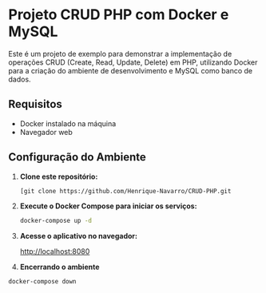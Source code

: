# Projeto CRUD PHP com Docker e MySQL

Este é um projeto de exemplo para demonstrar a implementação de operações CRUD (Create, Read, Update, Delete) em PHP, utilizando Docker para a criação do ambiente de desenvolvimento e MySQL como banco de dados.

## Requisitos

- Docker instalado na máquina
- Navegador web

## Configuração do Ambiente

1. **Clone este repositório:**

    ```bash
    [git clone https://github.com/Henrique-Navarro/CRUD-PHP.git
    ```

2. **Execute o Docker Compose para iniciar os serviços:**

    ```bash
    docker-compose up -d
    ```

3. **Acesse o aplicativo no navegador:**

    [http://localhost:8080](http://localhost:8080)

4. **Encerrando o ambiente**

```bash
docker-compose down
```
